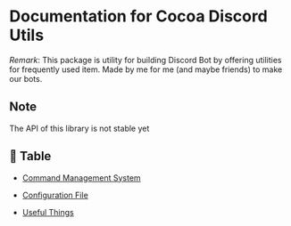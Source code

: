 # Documentation for Cocoa Discord Utils

*Remark*: This package is utility for building Discord Bot by offering utilities
for frequently used item. Made by me for me (and maybe friends) to make our bots.

## Note

The API of this library is not stable yet

## 📖 Table

- [Command Management System](./cms.md)

- [Configuration File](./cocoarc.md)

- [Useful Things](./useful.md)
